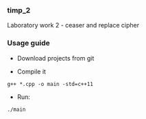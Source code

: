 ### timp_2 ###
Laboratory work 2 - ceaser and replace cipher

### Usage guide ###
 * Download projects from git
 
  * Compile it
 
 `g++ *.cpp -o main -std=c++11`
 
  * Run:
 
  `./main`
